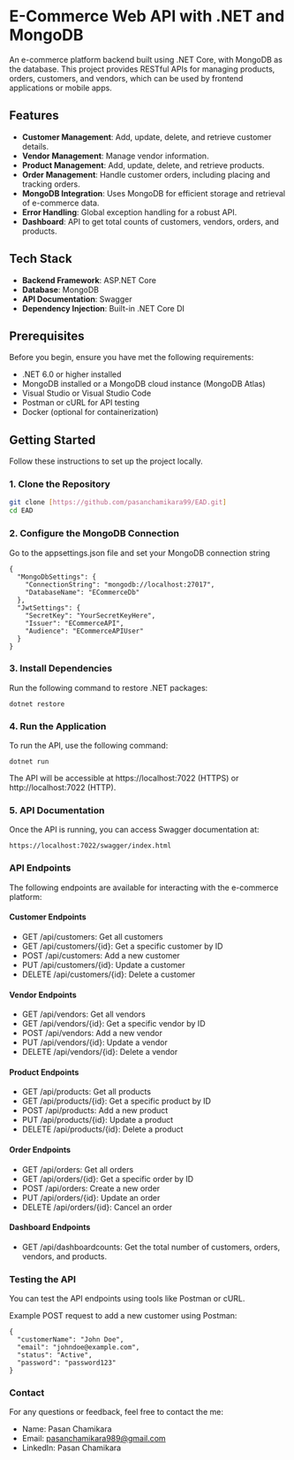 # E-Commerce Web API with .NET and MongoDB

An e-commerce platform backend built using .NET Core, with MongoDB as the database. This project provides RESTful APIs for managing products, orders, customers, and vendors, which can be used by frontend applications or mobile apps.

## Features

- **Customer Management**: Add, update, delete, and retrieve customer details.
- **Vendor Management**: Manage vendor information.
- **Product Management**: Add, update, delete, and retrieve products.
- **Order Management**: Handle customer orders, including placing and tracking orders.
- **MongoDB Integration**: Uses MongoDB for efficient storage and retrieval of e-commerce data.
- **Error Handling**: Global exception handling for a robust API.
- **Dashboard**: API to get total counts of customers, vendors, orders, and products.

## Tech Stack

- **Backend Framework**: ASP.NET Core
- **Database**: MongoDB
- **API Documentation**: Swagger
- **Dependency Injection**: Built-in .NET Core DI

## Prerequisites

Before you begin, ensure you have met the following requirements:

- .NET 6.0 or higher installed
- MongoDB installed or a MongoDB cloud instance (MongoDB Atlas)
- Visual Studio or Visual Studio Code
- Postman or cURL for API testing
- Docker (optional for containerization)

## Getting Started

Follow these instructions to set up the project locally.

### 1. Clone the Repository

```bash
git clone [https://github.com/pasanchamikara99/EAD.git]
cd EAD

```
### 2. Configure the MongoDB Connection
Go to the appsettings.json file and set your MongoDB connection string

```
{
  "MongoDbSettings": {
    "ConnectionString": "mongodb://localhost:27017",
    "DatabaseName": "ECommerceDb"
  },
  "JwtSettings": {
    "SecretKey": "YourSecretKeyHere",
    "Issuer": "ECommerceAPI",
    "Audience": "ECommerceAPIUser"
  }
}

```

### 3. Install Dependencies
Run the following command to restore .NET packages:

```
dotnet restore
```

### 4. Run the Application
To run the API, use the following command:

```
dotnet run
```
The API will be accessible at https://localhost:7022 (HTTPS) or http://localhost:7022 (HTTP).

### 5. API Documentation
Once the API is running, you can access Swagger documentation at:

```
https://localhost:7022/swagger/index.html
```


### API Endpoints
The following endpoints are available for interacting with the e-commerce platform:

#### Customer Endpoints
- GET /api/customers: Get all customers
- GET /api/customers/{id}: Get a specific customer by ID
- POST /api/customers: Add a new customer
- PUT /api/customers/{id}: Update a customer
- DELETE /api/customers/{id}: Delete a customer

#### Vendor Endpoints
 - GET /api/vendors: Get all vendors
 - GET /api/vendors/{id}: Get a specific vendor by ID
 - POST /api/vendors: Add a new vendor
 - PUT /api/vendors/{id}: Update a vendor
 - DELETE /api/vendors/{id}: Delete a vendor
#### Product Endpoints
 - GET /api/products: Get all products
 - GET /api/products/{id}: Get a specific product by ID
 - POST /api/products: Add a new product
 - PUT /api/products/{id}: Update a product
 - DELETE /api/products/{id}: Delete a product
#### Order Endpoints
 - GET /api/orders: Get all orders
 - GET /api/orders/{id}: Get a specific order by ID
 - POST /api/orders: Create a new order
 - PUT /api/orders/{id}: Update an order
 - DELETE /api/orders/{id}: Cancel an order
#### Dashboard Endpoints
 - GET /api/dashboardcounts: Get the total number of customers, orders, vendors, and products.

### Testing the API
You can test the API endpoints using tools like Postman or cURL.

Example POST request to add a new customer using Postman:

```
{
  "customerName": "John Doe",
  "email": "johndoe@example.com",
  "status": "Active",
  "password": "password123"
}

```

### Contact
For any questions or feedback, feel free to contact the me:

 - Name: Pasan Chamikara
 - Email: pasanchamikara989@gmail.com
 - LinkedIn: Pasan Chamikara





